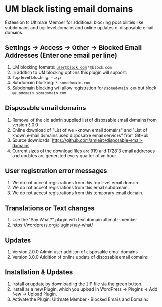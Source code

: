 # UM black listing email domains
Extension to Ultimate Member for additional blocking possibilities like subdomains and top level domains and online updates of disposable email domains.

## Settings -> Access -> Other -> Blocked Email Addresses (Enter one email per line)
1. UM blocking formats: <code>user@block.com</code> <code>*@block.com</code> 
2. In addtion to UM blocking options this plugin will support:
3. Top level blocking: <code>*.xyz</code>
4. Subdomain blocking: <code>*.somedomain.com</code>
5. Subdomain blocking will allow registration for <code>@somedomain.com</code> but block <code>@subdomain.somedomain.com</code>

## Disposable email domains
1. Removal of the old admin supplied list of disposable email domains from version 3.0.0
2. Online download of "List of well-known email domains" and "List of known e-mail domains used disposable email services" from GitHub
3. Source downloads: https://github.com/amieiro/disposable-email-domains
4. Current sizes of the download files are 919 and 172813 email addresses and updates are generated every quarter of an hour

## User registration error messages
1. We do not accept registrations from this top level email domain.
2. We do not accept registrations from this email subdomain.
3. We do not accept registrations from this temporary email domain.

## Translations or Text changes
1. Use the "Say What?" plugin with text domain ultimate-member
2. https://wordpress.org/plugins/say-what/

## Updates
1. Version 2.0.0 Admin user addition of disposable email domains
2. Version 3.0.0 Addition of online update of disposable email domains

## Installation & Updates
1. Install or update by downloading the ZIP file via the green button.
2. Install as a new Plugin, which you upload in WordPress -> Plugins -> Add New -> Upload Plugin.
3. Activate the Plugin: Ultimate Member - Blocked Emails and Domains
